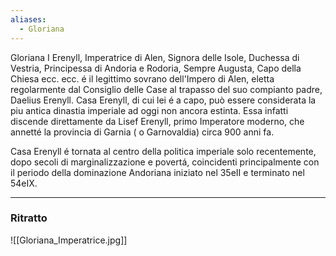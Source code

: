 ```yaml
---
aliases:
  - Gloriana
---
```


Gloriana I Erenyll, Imperatrice di Alen, Signora delle Isole, Duchessa di Vestria, Principessa di Andoria e Rodoria, Sempre Augusta, Capo della Chiesa ecc. ecc. é il legittimo sovrano dell'Impero di Alen, eletta regolarmente dal Consiglio delle Case al trapasso del suo compianto padre, Daelius Erenyll. Casa Erenyll, di cui lei é a capo, può essere considerata la piu antica dinastia imperiale ad oggi non ancora estinta. Essa infatti discende direttamente da Lisef Erenyll, primo Imperatore moderno, che annetté la provincia di Garnia ( o Garnovaldia) circa 900 anni fa.

Casa Erenyll é tornata al centro della politica imperiale solo recentemente, dopo secoli di marginalizzazione e povertá, coincidenti principalmente con il periodo della dominazione Andoriana iniziato nel 35eII e terminato nel 54eIX.

---

### Ritratto

![[Gloriana_Imperatrice.jpg]]